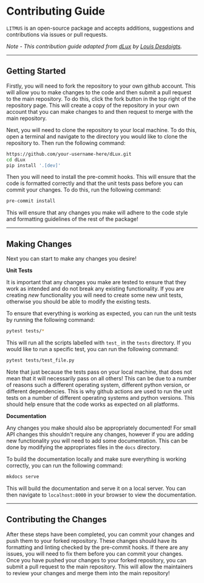 # Contributing Guide

`LITMUS` is an open-source package and accepts additions, suggestions and contributions via issues or pull requests. 

_Note - This contribution guide adapted from [dLux](https://github.com/LouisDesdoigts/dLux/) by [Louis Desdoigts](https://github.com/LouisDesdoigts)._

---

## Getting Started

Firstly, you will need to fork the repository to your own github account. This will allow you to make changes to the code and then submit a pull request to the main repository. To do this, click the fork button in the top right of the repository page. This will create a copy of the repository in your own account that you can make changes to and then request to merge with the main repository.

Next, you will need to clone the repository to your local machine. To do this, open a terminal and navigate to the directory you would like to clone the repository to. Then run the following command:

```bash
https://github.com/your-username-here/dLux.git 
cd dLux
pip install '.[dev]'
```

Then you will need to install the pre-commit hooks. This will ensure that the code is formatted correctly and that the unit tests pass before you can commit your changes. To do this, run the following command:

```bash
pre-commit install
```

This will ensure that any changes you make will adhere to the code style and formatting guidelines of the rest of the package!

---

## Making Changes

Next you can start to make any changes you desire!

**Unit Tests**

It is important that any changes you make are tested to ensure that they work as intended and do not break any existing functionality. If you are creating _new_ functionality you will need to create some new unit tests, otherwise you should be able to modify the existing tests.

To ensure that everything is working as expected, you can run the unit tests by running the following command:

```bash
pytest tests/*
```

This will run all the scripts labelled with `test_` in the `tests` directory. If you would like to run a specific test, you can run the following command:

```bash
pytest tests/test_file.py
```

Note that just because the tests pass on your local machine, that does not mean that it will necessarily pass on all others! This can be due to a number of reasons such a different operating system, different python version, or different dependencies. This is why github actions are used to run the unit tests on a number of different operating systems and python versions. This should help ensure that the code works as expected on all platforms.

**Documentation**

Any changes you make should also be appropriately documented! For small API changes this shouldn't require any changes, however if you are adding new functionality you will need to add some documentation. This can be done by modifying the appropriates files in the `docs` directory.

To build the documentation locally and make sure everything is working correctly, you can run the following command:

```bash
mkdocs serve
```

This will build the documentation and serve it on a local server. You can then navigate to `localhost:8000` in your browser to view the documentation.

---

## Contributing the Changes

After these steps have been completed, you can commit your changes and push them to your forked repository. These changes should have its formatting and linting checked by the pre-commit hooks. If there are any issues, you will need to fix them before you can commit your changes. Once you have pushed your changes to your forked repository, you can submit a pull request to the main repository. This will allow the maintainers to review your changes and merge them into the main repository!